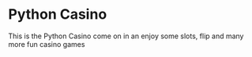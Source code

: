 # Python Casino
This is the Python Casino come on in an enjoy some slots, flip and many more fun casino games
